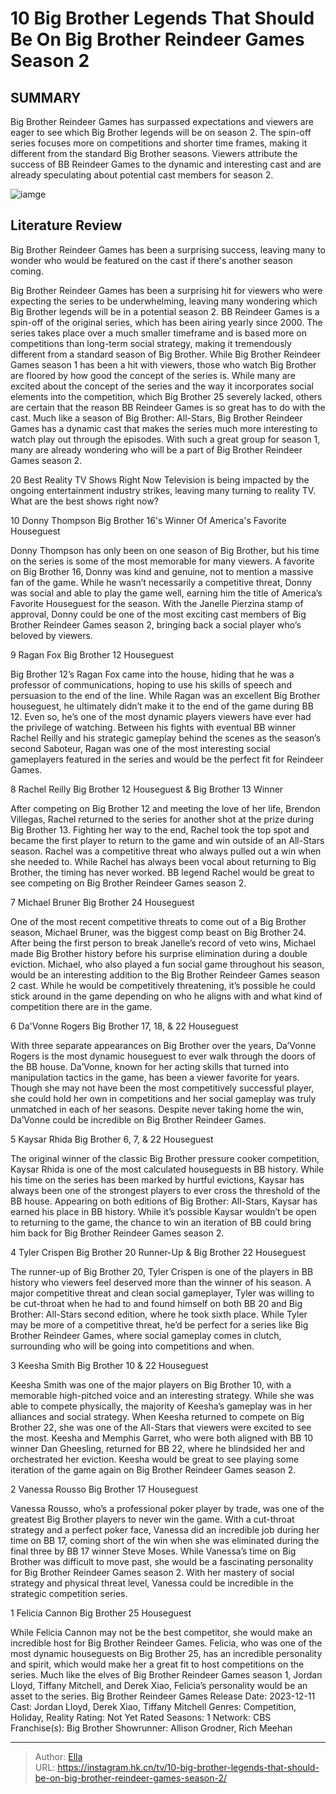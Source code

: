# 10 Big Brother Legends That Should Be On Big Brother Reindeer Games Season 2


## SUMMARY 


 Big Brother Reindeer Games has surpassed expectations and viewers are eager to see which Big Brother legends will be on season 2. 
 The spin-off series focuses more on competitions and shorter time frames, making it different from the standard Big Brother seasons. 
 Viewers attribute the success of BB Reindeer Games to the dynamic and interesting cast and are already speculating about potential cast members for season 2. 

![iamge](https://static1.srcdn.com/wordpress/wp-content/uploads/2023/12/10-big-brother-legends-that-should-be-on-big-brother-reindeer-games-season-2.jpg)

## Literature Review
Big Brother Reindeer Games has been a surprising success, leaving many to wonder who would be featured on the cast if there&#39;s another season coming.




Big Brother Reindeer Games has been a surprising hit for viewers who were expecting the series to be underwhelming, leaving many wondering which Big Brother legends will be in a potential season 2. BB Reindeer Games is a spin-off of the original series, which has been airing yearly since 2000. The series takes place over a much smaller timeframe and is based more on competitions than long-term social strategy, making it tremendously different from a standard season of Big Brother. While Big Brother Reindeer Games season 1 has been a hit with viewers, those who watch Big Brother are floored by how good the concept of the series is.
While many are excited about the concept of the series and the way it incorporates social elements into the competition, which Big Brother 25 severely lacked, others are certain that the reason BB Reindeer Games is so great has to do with the cast. Much like a season of Big Brother: All-Stars, Big Brother Reindeer Games has a dynamic cast that makes the series much more interesting to watch play out through the episodes. With such a great group for season 1, many are already wondering who will be a part of Big Brother Reindeer Games season 2.
            
 
 20 Best Reality TV Shows Right Now 
Television is being impacted by the ongoing entertainment industry strikes, leaving many turning to reality TV. What are the best shows right now?













 








 10  Donny Thompson 
Big Brother 16&#39;s Winner Of America&#39;s Favorite Houseguest
        

Donny Thompson has only been on one season of Big Brother, but his time on the series is some of the most memorable for many viewers. A favorite on Big Brother 16, Donny was kind and genuine, not to mention a massive fan of the game. While he wasn’t necessarily a competitive threat, Donny was social and able to play the game well, earning him the title of America’s Favorite Houseguest for the season. With the Janelle Pierzina stamp of approval, Donny could be one of the most exciting cast members of Big Brother Reindeer Games season 2, bringing back a social player who’s beloved by viewers.





 9  Ragan Fox 
Big Brother 12 Houseguest


Big Brother 12’s Ragan Fox came into the house, hiding that he was a professor of communications, hoping to use his skills of speech and persuasion to the end of the line. While Ragan was an excellent Big Brother houseguest, he ultimately didn’t make it to the end of the game during BB 12. Even so, he’s one of the most dynamic players viewers have ever had the privilege of watching. Between his fights with eventual BB winner Rachel Reilly and his strategic gameplay behind the scenes as the season’s second Saboteur, Ragan was one of the most interesting social gameplayers featured in the series and would be the perfect fit for Reindeer Games.





 8  Rachel Reilly 
Big Brother 12 Houseguest &amp; Big Brother 13 Winner


 







After competing on Big Brother 12 and meeting the love of her life, Brendon Villegas, Rachel returned to the series for another shot at the prize during Big Brother 13. Fighting her way to the end, Rachel took the top spot and became the first player to return to the game and win outside of an All-Stars season. Rachel was a competitive threat who always pulled out a win when she needed to. While Rachel has always been vocal about returning to Big Brother, the timing has never worked. BB legend Rachel would be great to see competing on Big Brother Reindeer Games season 2.





 7  Michael Bruner 
Big Brother 24 Houseguest
        

One of the most recent competitive threats to come out of a Big Brother season, Michael Bruner, was the biggest comp beast on Big Brother 24. After being the first person to break Janelle’s record of veto wins, Michael made Big Brother history before his surprise elimination during a double eviction. Michael, who also played a fun social game throughout his season, would be an interesting addition to the Big Brother Reindeer Games season 2 cast. While he would be competitively threatening, it’s possible he could stick around in the game depending on who he aligns with and what kind of competition there are in the game.





 6  Da&#39;Vonne Rogers 
Big Brother 17, 18, &amp; 22 Houseguest
        

With three separate appearances on Big Brother over the years, Da’Vonne Rogers is the most dynamic houseguest to ever walk through the doors of the BB house. Da’Vonne, known for her acting skills that turned into manipulation tactics in the game, has been a viewer favorite for years. Though she may not have been the most competitively successful player, she could hold her own in competitions and her social gameplay was truly unmatched in each of her seasons. Despite never taking home the win, Da’Vonne could be incredible on Big Brother Reindeer Games.





 5  Kaysar Rhida 
Big Brother 6, 7, &amp; 22 Houseguest
        

The original winner of the classic Big Brother pressure cooker competition, Kaysar Rhida is one of the most calculated houseguests in BB history. While his time on the series has been marked by hurtful evictions, Kaysar has always been one of the strongest players to ever cross the threshold of the BB house. Appearing on both editions of Big Brother: All-Stars, Kaysar has earned his place in BB history. While it’s possible Kaysar wouldn’t be open to returning to the game, the chance to win an iteration of BB could bring him back for Big Brother Reindeer Games season 2.





 4  Tyler Crispen 
Big Brother 20 Runner-Up &amp; Big Brother 22 Houseguest


 







The runner-up of Big Brother 20, Tyler Crispen is one of the players in BB history who viewers feel deserved more than the winner of his season. A major competitive threat and clean social gameplayer, Tyler was willing to be cut-throat when he had to and found himself on both BB 20 and Big Brother: All-Stars second edition, where he took sixth place. While Tyler may be more of a competitive threat, he’d be perfect for a series like Big Brother Reindeer Games, where social gameplay comes in clutch, surrounding who will be going into competitions and when.





 3  Keesha Smith 
Big Brother 10 &amp; 22 Houseguest
        

Keesha Smith was one of the major players on Big Brother 10, with a memorable high-pitched voice and an interesting strategy. While she was able to compete physically, the majority of Keesha’s gameplay was in her alliances and social strategy. When Keesha returned to compete on Big Brother 22, she was one of the All-Stars that viewers were excited to see the most. Keesha and Memphis Garret, who were both aligned with BB 10 winner Dan Gheesling, returned for BB 22, where he blindsided her and orchestrated her eviction. Keesha would be great to see playing some iteration of the game again on Big Brother Reindeer Games season 2.





 2  Vanessa Rousso 
Big Brother 17 Houseguest
        

​​​​​​​Vanessa Rousso, who’s a professional poker player by trade, was one of the greatest Big Brother players to never win the game. With a cut-throat strategy and a perfect poker face, Vanessa did an incredible job during her time on BB 17, coming short of the win when she was eliminated during the final three by BB 17 winner Steve Moses. While Vanessa’s time on Big Brother was difficult to move past, she would be a fascinating personality for Big Brother Reindeer Games season 2. With her mastery of social strategy and physical threat level, Vanessa could be incredible in the strategic competition series.





 1  Felicia Cannon 
Big Brother 25 Houseguest


 







While Felicia Cannon may not be the best competitor, she would make an incredible host for Big Brother Reindeer Games. Felicia, who was one of the most dynamic houseguests on Big Brother 25, has an incredible personality and spirit, which would make her a great fit to host competitions on the series. Much like the elves of Big Brother Reindeer Games season 1, Jordan Lloyd, Tiffany Mitchell, and Derek Xiao, Felicia’s personality would be an asset to the series.
               Big Brother Reindeer Games   Release Date:   2023-12-11    Cast:   Jordan Lloyd, Derek Xiao, Tiffany Mitchell    Genres:   Competition, Holiday, Reality    Rating:   Not Yet Rated    Seasons:   1    Network:   CBS    Franchise(s):   Big Brother    Showrunner:   Allison Grodner, Rich Meehan      

---

> Author: [Ella](https://instagram.hk.cn/)  
> URL: https://instagram.hk.cn/tv/10-big-brother-legends-that-should-be-on-big-brother-reindeer-games-season-2/  


